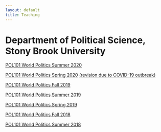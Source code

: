 ```yaml
---
layout: default
title: Teaching
---
```


<h1>Department of Political Science, Stony Brook University</h1>

<a href ="https://yitalu.github.io/pdf/Syllabus_POL101_Summer2020_May24.pdf">POL101 World Politics Summer 2020</a>

<a href ="https://yitalu.github.io/pdf/Syllabus_POL101_Spring2020_Jan26.pdf">POL101 World Politics Spring 2020</a> <a href ="https://yitalu.github.io/pdf/Revised_Syllabus_POL101_Spring2020_Mar20.pdf">(revision due to COVID-19 outbreak)</a>

<a href ="https://yitalu.github.io/pdf/Syllabus_POL101_Fall2019_Oct7.pdf">POL101 World Politics Fall 2019</a>

<a href ="https://yitalu.github.io/pdf/Syllabus_POL101_Summer2019_Jul5.pdf">POL101 World Politics Summer 2019</a>

<a href ="https://yitalu.github.io/pdf/Syllabus_POL101_Spring2019_Mar5.pdf">POL101 World Politics Spring 2019</a>

<a href ="https://yitalu.github.io/pdf/Syllabus_POL101_Fall2018_Aug30.pdf">POL101 World Politics Fall 2018</a>

<a href ="https://yitalu.github.io/pdf/Syllabus_POL101_Summer2018.pdf">POL101 World Politics Summer 2018</a>

<!-- <a href ="https://yitalu.github.io/pdf/google60d81d609a7121cc.html.txt">Google Search Console</a> -->